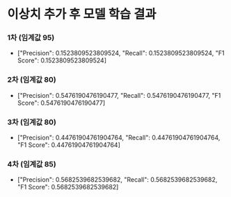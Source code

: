 # 이상치 추가 후 모델 학습 결과

### 1차 (임계값 95)

- ["Precision": 0.1523809523809524,
  "Recall": 0.1523809523809524,
  "F1 Score": 0.1523809523809524]

### 2차 (임계값 80)

- ["Precision": 0.5476190476190477,
  "Recall": 0.5476190476190477,
  "F1 Score": 0.5476190476190477]

### 3차 (임계값 80)

- ["Precision": 0.44761904761904764,
  "Recall": 0.44761904761904764,
  "F1 Score": 0.44761904761904764]

### 4차 (임계값 85)

- ["Precision": 0.5682539682539682,
  "Recall": 0.5682539682539682,
  "F1 Score": 0.5682539682539682]

